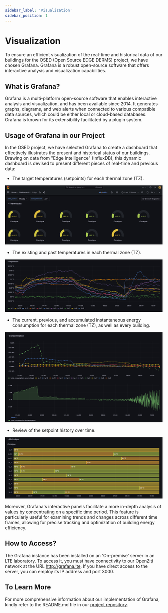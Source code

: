 ```yaml
---
sidebar_label: 'Visualization'
sidebar_position: 1
---
```


# Visualization

To ensure an efficient visualization of the real-time and historical data of our buildings for the OSED (Open Source EDGE DERMS) project, we have chosen Grafana. Grafana is a robust open-source software that offers interactive analysis and visualization capabilities.

## What is Grafana?

Grafana is a multi-platform open-source software that enables interactive analysis and visualization, and has been available since 2014. It generates graphs, diagrams, and web alerts when connected to various compatible data sources, which could be either local or cloud-based databases. Grafana is known for its extensibility facilitated by a plugin system.

## Usage of Grafana in our Project

In the OSED project, we have selected Grafana to create a dashboard that effectively illustrates the present and historical status of our buildings. Drawing on data from "Edge Intelligence" (InfluxDB), this dynamic dashboard is devised to present different pieces of real-time and previous data:

- The target temperatures (setpoints) for each thermal zone (TZ).

![img.png](../../static/img/interfaces/interfaces_grafana_setpoints.png)

- The existing and past temperatures in each thermal zone (TZ).

![img.png](../../static/img/interfaces/interfaces_grafana_temperature.png)

- The current, previous, and accumulated instantaneous energy consumption for each thermal zone (TZ), as well as every building.

![img.png](../../static/img/interfaces/interfaces_grafana_consumption.png)

- Review of the setpoint history over time.

![img_1.png](../../static/img/interfaces/interfaces_grafana_history_setpoints.png)

Moreover, Grafana's interactive panels facilitate a more in-depth analysis of values by concentrating on a specific time period. This feature is particularly useful for examining trends and changes across different time frames, allowing for precise tracking and optimization of building energy efficiency.

## How to Access?

The Grafana instance has been installed on an 'On-premise' server in an LTE laboratory. To access it, you must have connectivity to our OpenZiti network at the URL http://grafana.lte. If you have direct access to the server, you can employ its IP address and port 3000.

## To Learn More

For more comprehensive information about our implementation of Grafana, kindly refer to the README.md file in our [project repository](https://gitlab.com/hydropersonal/poctes/edge/grafana).
